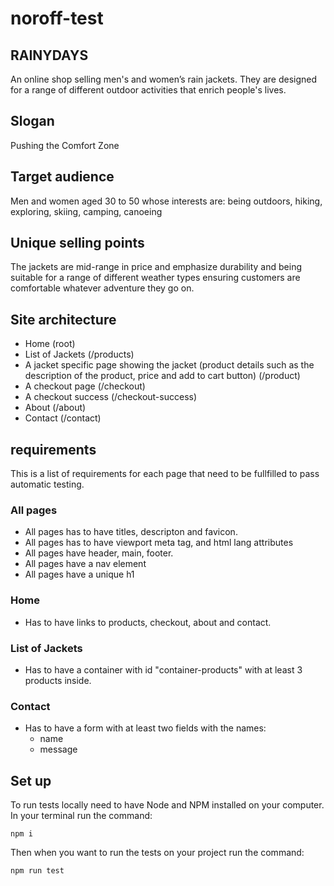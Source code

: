 # noroff-test

## RAINYDAYS

An online shop selling men's and women’s rain jackets. They are designed for a range of different outdoor activities that enrich people's lives.

## Slogan

Pushing the Comfort Zone

## Target audience

Men and women aged 30 to 50 whose interests are: being outdoors, hiking, exploring, skiing, camping, canoeing

## Unique selling points

The jackets are mid-range in price and emphasize durability and being suitable for a range of different weather types ensuring customers are comfortable whatever adventure they go on.

## Site architecture

- Home (root)
- List of Jackets (/products)
- A jacket specific page showing the jacket (product details such as the description of the product, price and add to cart button) (/product)
- A checkout page (/checkout)
- A checkout success (/checkout-success)
- About (/about)
- Contact (/contact)

## requirements

This is a list of requirements for each page that need to be fullfilled to pass automatic testing.

### All pages

- All pages has to have titles, descripton and favicon.
- All pages has to have viewport meta tag, and html lang attributes
- All pages have header, main, footer.
- All pages have a nav element
- All pages have a unique h1

### Home

- Has to have links to products, checkout, about and contact.

### List of Jackets

- Has to have a container with id "container-products" with at least 3 products inside.

### Contact

- Has to have a form with at least two fields with the names:
  - name
  - message

## Set up

To run tests locally need to have Node and NPM installed on your computer.
In your terminal run the command:

`npm i`

Then when you want to run the tests on your project run the command:

`npm run test`
